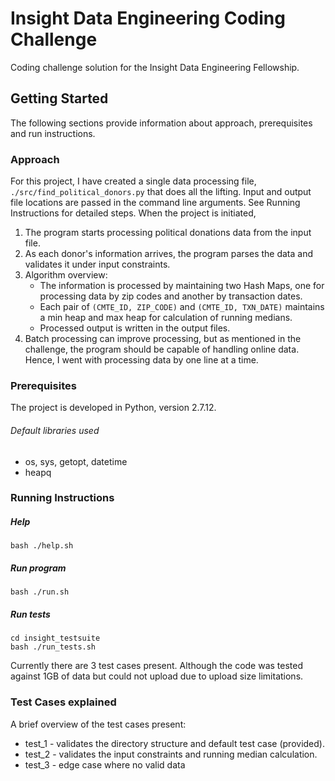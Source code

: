 # Insight Data Engineering Coding Challenge

Coding challenge solution for the Insight Data Engineering Fellowship.

## Getting Started

The following sections provide information about approach, prerequisites and run instructions.

### Approach

For this project, I have created a single data processing file, ```./src/find_political_donors.py``` 
that does all the lifting. Input and output file locations are passed in the command line arguments. See 
Running Instructions for detailed steps. When the project is initiated,
1. The program starts processing political donations data from the input file.
2. As each donor's information arrives, the program parses the data and validates it under input constraints.
3. Algorithm overview:
	* The information is processed by maintaining two Hash Maps, one for processing data by zip codes and another by transaction dates.
	* Each pair of ```(CMTE_ID, ZIP_CODE)``` and ```(CMTE_ID, TXN_DATE)``` maintains a min heap and max heap for calculation of running medians.
	* Processed output is written in the output files.
4. Batch processing can improve processing, but as mentioned in the challenge, the program should be capable of handling online data. Hence, I went with
processing data by one line at a time.

### Prerequisites

The project is developed in Python, version 2.7.12.
###### Default libraries used
- os, sys, getopt, datetime
- heapq

### Running Instructions

##### Help
```
bash ./help.sh
```

##### Run program
```
bash ./run.sh
```

##### Run tests
```
cd insight_testsuite
bash ./run_tests.sh
```
Currently there are 3 test cases present. Although the code was tested against 1GB of data but could not upload due to upload size limitations.

### Test Cases explained

A brief overview of the test cases present:
- test_1 - validates the directory structure and default test case (provided).
- test_2 - validates the input constraints and running median calculation.
- test_3 - edge case where no valid data
